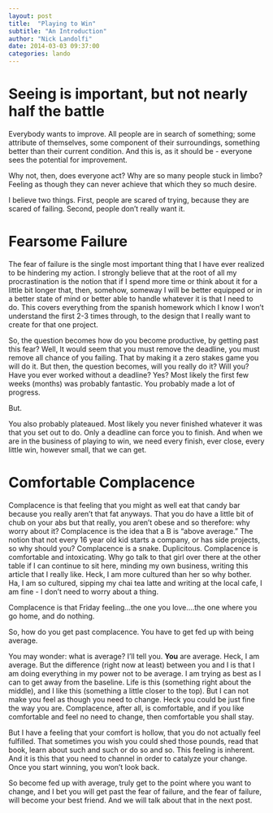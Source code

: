 ```yaml
---
layout: post
title:  "Playing to Win"
subtitle: "An Introduction"
author: "Nick Landolfi"
date: 2014-03-03 09:37:00
categories: lando
---
```

# Seeing is important, but not nearly half the battle

Everybody wants to improve. All people are in search of something; some attribute of themselves, some component of their surroundings, something better than their current condition. And this is, as it should be - everyone sees the potential for improvement.

Why not, then, does everyone act? Why are so many people stuck in limbo? Feeling as though they can never achieve that which they so much desire.

I believe two things. First, people are scared of trying, because they are scared of failing. Second, people don’t really want it.

# Fearsome Failure
The fear of failure is the single most important thing that I have ever realized to be hindering my action. I strongly believe that at the root of all my procrastination is the notion that if I spend more time or think about it for a little bit longer that, then, somehow, someway I will be better equipped or in a better state of mind or better able to handle whatever it is that I need to do. This covers everything from the spanish homework which I know I won’t understand the first 2-3 times through, to the design that I really want to create for that one project. 

So, the question becomes how do you become productive, by getting past this fear? Well, It would seem that you must remove the deadline, you must remove all chance of you failing. That by making it a zero stakes game you will do it. But then, the question becomes, will you really do it? Will you? Have you ever worked without a deadline? Yes? Most likely the first few weeks (months) was probably fantastic. You probably made a lot of progress.

But.

You also probably plateaued. Most likely you never finished whatever it was that you set out to do. Only a deadline can force you to finish. And when we are in the business of playing to win, we need every finish, ever close, every little win, however small, that we can get.

# Comfortable Complacence
Complacence is that feeling that you might as well eat that candy bar because you really aren’t that fat anyways. That you do have a little bit of chub on your abs but that really, you aren’t obese and so therefore: why worry about it? Complacence is the idea that a B is “above average.” The notion that not every 16 year old kid starts a company, or has side projects, so why should you? Complacence is a snake. Duplicitous. Complacence is comfortable and intoxicating. Why go talk to that girl over there at the other table if I can continue to sit here, minding my own business, writing this article that I really like. Heck, I am more cultured than her so why bother. Ha, I am so cultured, sipping my chai tea latte and writing at the local cafe, I am fine - I don’t need to worry about a thing. 

Complacence is that Friday feeling…the one you love….the one where you go home, and do nothing.

So, how do you get past complacence. You have to get fed up with being average. 

You may wonder: what is average? I’ll tell you. **You** are average. Heck, I am average. But the difference (right now at least) between you and I is that I am doing everything in my power not to be average. I am trying as best as I can to get away from the baseline. Life is this (something right about the middle), and I like this (something a little closer to the top). But I can not make you feel as though you need to change. Heck you could be just fine the way you are. Complacence, after all, is comfortable, and if you like comfortable and feel no need to change, then comfortable you shall stay. 

But I have a feeling that your comfort is hollow, that you do not actually feel fulfilled. That sometimes you wish you could shed those pounds, read that book, learn about such and such or do so and so. This feeling is inherent. And it is this that you need to channel in order to catalyze your change. Once you start winning, you won’t look back.

So become fed up with average, truly get to the point where you want to change, and I bet you will get past the fear of failure, and the fear of failure, will become your best friend. And we will talk about that in the next post.        
